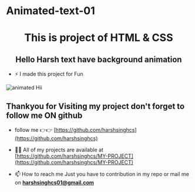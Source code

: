 # Animated-text-01
<h1 align="center"> This is project of HTML & CSS </h1>
<h2 align="center"> Hello Harsh text have background animation </h2>

- ⚡ I made this project for Fun 

![animated Hii](https://github.com/harshsinghcs/MY-PROJECT/assets/115187902/dedfcdbc-6299-404a-8499-3481fa300b39)

<h2>Thankyou for Visiting my project don't forget to follow me ON github</h2>

- follow me 👉👉 [https://github.com/harshsinghcs](https://github.com/harshsinghcs)

- 👨‍💻 All of my projects are available at [https://github.com/harshsinghcs/MY-PROJECT](https://github.com/harshsinghcs/MY-PROJECT)

- 📫 How to reach me Just you have to contribution in my repo or mail me on **harshsinghcs01@gmail.com**
